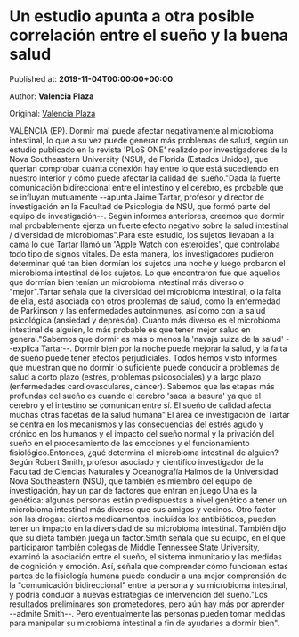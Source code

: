 
# Un estudio apunta a otra posible correlación entre el sueño y la buena salud

Published at: **2019-11-04T00:00:00+00:00**

Author: **Valencia Plaza**

Original: [Valencia Plaza](https://valenciaplaza.com/un-estudio-apunta-a-otra-posible-correlacion-entre-el-sueno-y-la-buena-salud)

VALÈNCIA (EP). Dormir mal puede afectar negativamente al microbioma intestinal, lo que a su vez puede generar más problemas de salud, según un estudio publicado en la revista 'PLoS ONE' realizdo por investigadores de la Nova Southeastern University (NSU), de Florida (Estados Unidos), que querían comprobar cuánta conexión hay entre lo que está sucediendo en nuestro interior y cómo puede afectar la calidad del sueño."Dada la fuerte comunicación bidireccional entre el intestino y el cerebro, es probable que se influyan mutuamente --apunta Jaime Tartar, profesor y director de investigación en la Facultad de Psicología de NSU, que formó parte del equipo de investigación--. Según informes anteriores, creemos que dormir mal probablemente ejerza un fuerte efecto negativo sobre la salud intestinal / diversidad de microbiomas".Para este estudio, los sujetos llevaban a la cama lo que Tartar llamó un 'Apple Watch con esteroides', que controlaba todo tipo de signos vitales. De esta manera, los investigadores pudieron determinar qué tan bien dormían los sujetos una noche y luego probaron el microbioma intestinal de los sujetos. Lo que encontraron fue que aquellos que dormían bien tenían un microbioma intestinal más diverso o "mejor".Tartar señala que la diversidad del microbioma intestinal, o la falta de ella, está asociada con otros problemas de salud, como la enfermedad de Parkinson y las enfermedades autoinmunes, así como con la salud psicológica (ansiedad y depresión). Cuanto más diverso es el microbioma intestinal de alguien, lo más probable es que tener mejor salud en general."Sabemos que dormir es más o menos la 'navaja suiza de la salud' --explica Tartar--. Dormir bien por la noche puede mejorar la salud, y la falta de sueño puede tener efectos perjudiciales. Todos hemos visto informes que muestran que no dormir lo suficiente puede conducir a problemas de salud a corto plazo (estrés, problemas psicosociales) y a largo plazo (enfermedades cardiovasculares, cáncer). Sabemos que las etapas más profundas del sueño es cuando el cerebro 'saca la basura' ya que el cerebro y el intestino se comunican entre sí. El sueño de calidad afecta muchas otras facetas de la salud humana".El área de investigación de Tartar se centra en los mecanismos y las consecuencias del estrés agudo y crónico en los humanos y el impacto del sueño normal y la privación del sueño en el procesamiento de las emociones y el funcionamiento fisiológico.Entonces, ¿qué determina el microbioma intestinal de alguien? Según Robert Smith, profesor asociado y científico investigador de la Facultad de Ciencias Naturales y Oceanografía Halmos de la Universidad Nova Southeastern (NSU), que también es miembro del equipo de investigación, hay un par de factores que entran en juego.Una es la genética: algunas personas están predispuestas a nivel genético a tener un microbioma intestinal más diverso que sus amigos y vecinos. Otro factor son las drogas: ciertos medicamentos, incluidos los antibióticos, pueden tener un impacto en la diversidad de su microbioma intestinal. También dijo que su dieta también juega un factor.Smith señala que su equipo, en el que participaron también colegas de Middle Tennessee State University, examinó la asociación entre el sueño, el sistema inmunitario y las medidas de cognición y emoción. Así, señala que comprender cómo funcionan estas partes de la fisiología humana puede conducir a una mejor comprensión de la "comunicación bidireccional" entre la persona y su microbioma intestinal, y podría conducir a nuevas estrategias de intervención del sueño."Los resultados preliminares son prometedores, pero aún hay más por aprender --admite Smith--. Pero eventualmente las personas pueden tomar medidas para manipular su microbioma intestinal a fin de ayudarles a dormir bien".
